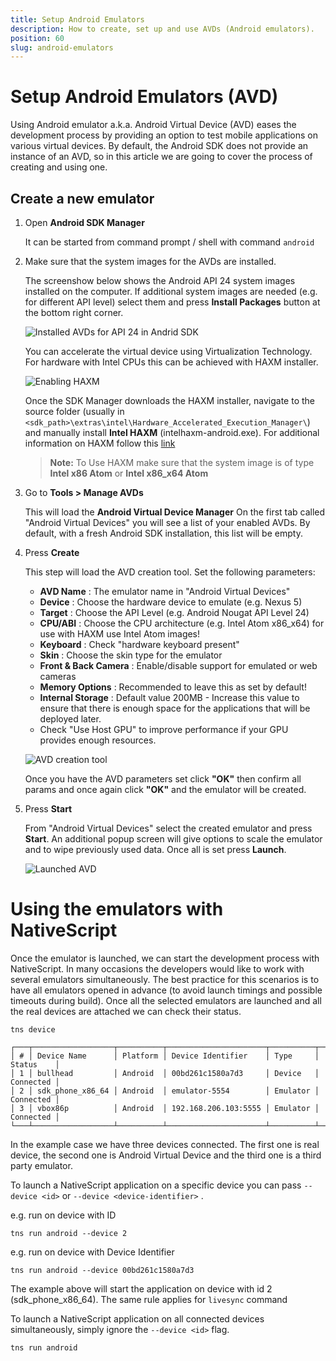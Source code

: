 ```yaml
---
title: Setup Android Emulators
description: How to create, set up and use AVDs (Android emulators).
position: 60
slug: android-emulators
---
```


# Setup Android Emulators (AVD)

Using Android emulator a.k.a. Android Virtual Device (AVD) eases the development process by providing an option
to test mobile applications on various virtual devices. By default, the Android SDK does not provide an instance of an AVD, so in this article we are going to cover the process of creating and using one.

## Create a new emulator 

1. Open **Android SDK Manager** 

    It can be started from command prompt / shell with command `android`

2. Make sure that the system images for the AVDs are installed. 

    The screenshow below shows the Android API 24 system images installed on the computer. If additional system images are needed (e.g. for different API level) select them and press **Install Packages** button at the bottom right corner.

    ![Installed AVDs for API 24 in Andrid SDK](../img/create-avd/avd-001.png "Installed AVDs for API 24 in Andrid SDK")

    You can accelerate the virtual device using Virtualization Technology. For hardware with Intel CPUs this can be achieved with HAXM installer.

    ![Enabling HAXM](../img/create-avd/avd-002.png "Enabling HAXM")

    Once the SDK Manager downloads the HAXM installer, navigate to the source folder (usually in `<sdk_path>\extras\intel\Hardware_Accelerated_Execution_Manager\`) and manually install **Intel HAXM** (intelhaxm-android.exe). For additional information on HAXM follow this [link](https://software.intel.com/en-us/android/articles/speeding-up-the-android-emulator-on-intel-architecture)

    > **Note:** To Use HAXM make sure that the system image is of type **Intel x86 Atom** or **Intel x86_x64 Atom** 

3. Go to **Tools > Manage AVDs**

    This will load the **Android Virtual Device Manager** 
    On the first tab called "Android Virtual Devices" you will see a list of your enabled AVDs.
    By default, with a fresh Android SDK installation, this list will be empty. 

4. Press **Create**

    This step will load the AVD creation tool. Set the following parameters:

    - **AVD Name** : The emulator name in "Android Virtual Devices"
    - **Device** : Choose the hardware device to emulate (e.g. Nexus 5)
    - **Target** : Choose the API Level (e.g. Android Nougat API Level 24)
    - **CPU/ABI** : Choose the CPU architecture (e.g. Intel Atom x86_x64) for use with HAXM use Intel Atom images!
    - **Keyboard** : Check "hardware keyboard present"
    - **Skin** : Choose the skin type for the emulator
    - **Front & Back Camera** : Enable/disable support for emulated or web cameras
    - **Memory Options** : Recommended to leave this as set by default!
    - **Internal Storage** : Default value 200MB - Increase this value to ensure that there is enough space for the applications that will be deployed later.
    - Check "Use Host GPU" to improve performance if your GPU provides enough resources.

    ![AVD creation tool](../img/create-avd/avd-003.png "AVD creation tool")

    Once you have the AVD parameters set click **"OK"** then confirm all params and once again click **"OK"** and the emulator will be created.

5. Press **Start**

    From "Android Virtual Devices" select the created emulator and press **Start**.
    An additional popup screen will give options to scale the emulator and to wipe previously used data.
    Once all is set press **Launch**.

    ![Launched AVD](../img/create-avd/avd-004.png "Launched AVD")

# Using the emulators with NativeScript

Once the emulator is launched, we can start the development process with NativeScript.
In many occasions the developers would like to work with several emulators simultaneously.
The best practice for this scenarios is to have all emulators opened in advance (to avoid launch timings and possible timeouts during build).
Once all the selected emulators are launched and all the real devices are attached we can check their status.

```
tns device

┌───┬──────────────────┬──────────┬──────────────────────┬──────────┬───────────┐
│ # │ Device Name      │ Platform │ Device Identifier    │ Type     │ Status    │
│ 1 │ bullhead         │ Android  │ 00bd261c1580a7d3     │ Device   │ Connected │
│ 2 │ sdk_phone_x86_64 │ Android  │ emulator-5554        │ Emulator │ Connected │
│ 3 │ vbox86p          │ Android  │ 192.168.206.103:5555 │ Emulator │ Connected │
└───┴──────────────────┴──────────┴──────────────────────┴──────────┴───────────┘
```

In the example case we have three devices connected. The first one is real device, the second one is Android Virtual Device and the third one is a third party emulator.

To launch a NativeScript application on a specific device you can pass `--device <id>` or `--device <device-identifier>` .

e.g. run on device with ID
```
tns run android --device 2
```

e.g. run on device with Device Identifier
```
tns run android --device 00bd261c1580a7d3
```

The example above will start the application on device with id 2 (sdk_phone_x86_64). The same rule applies for `livesync` command


To launch a NativeScript application on all connected devices simultaneously, simply ignore the `--device <id>` flag.

```
tns run android
```











































































































































































































































































































































































































































































































































































































































































































































































